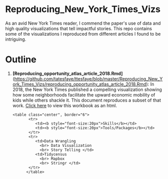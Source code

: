 # Reproducing_New_York_Times_Vizs

As an avid New York Times reader, I commend the paper's use of data and high quality visualizations that tell impactful stories. This repo contains some of the visualizations I reproduced from different articles I found to be intriguing.

# Outline

1. **[Reproducing_opportunity_atlas_article_2018.Rmd]**(https://github.com/tatesfaye/ttesfaye/blob/master/Reproducing_New_York_Times_Vizs/reproducing_opportunity_atlas_article_2018.Rmd): In 2018, the New York Times published a compelling visualization showing how some neighborhoods facilitate the upward economic mobility of kids while others shackle it. This document reproduces a subset of that work. [Click here](https://tatesfaye.github.io/ttesfaye/Reproducing_New_York_Times_Vizs/reproducing_opportunity_atlas_article_2018.html) to view this workbook as an html.

       <table class="center", border="6">
              <tr>
                 <td><b style="font-size:20px">Skills</b></td>
                 <td><b style="font-size:20px">Tools/Packages</b></td>
              </tr>
              <tr>
                 <td>Data Wrangling 
                   <br> Data Visualization      
                   <br> Story Telling </td>
                 <td>Tidycensus 
                   <br> Mapbox
                   <br> Stringr </td>
              </tr>
             </table>

